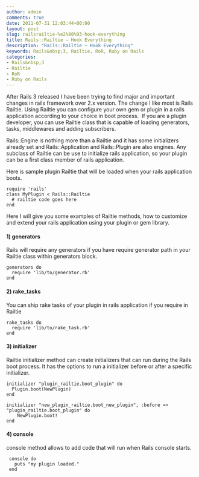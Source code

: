 ```yaml
---
author: admin
comments: true
date: 2011-07-31 12:03:44+00:00
layout: post
slug: railsrailtie-%e2%80%93-hook-everything
title: Rails::Railtie – Hook Everything
description: "Rails::Railtie – Hook Everything"
keywords: Rails&nbsp;3, Railtie, RoR, Ruby on Rails
categories:
- Rails&nbsp;3
- Railtie
- RoR
- Ruby on Rails
---
```


After Rails 3 released I have been trying to find major and important changes in rails framework over 2.x version. The change I like most is Rails Railtie. Using Railtie you can configure your own gem or plugin in a rails application according to your choice in boot process. <!--more-->  If you are a plugin developer, you can use Railtie class that is capable of loading generators, tasks, middlewares and adding subscribers.

Rails::Engine is nothing more than a Railtie and it has some initializers already set and Rails::Application and Rails::Plugin are also engines. Any subclass of Railtie can be use to initialize rails application, so your plugin can be a first class member of rails application.

Here is sample plugin Railtie that will be loaded when your rails application boots.

    
    require 'rails'
    class MyPlugin < Rails::Railtie
      # railtie code goes here
    end


Here I will give you some examples of Railtie methods, how to customize and extend your rails application using your plugin or gem library.


#### 1) generators


Rails will require any generators if you have require generator path in your Railtie class within generators block.

    
    
    generators do
      require 'lib/to/generator.rb'
    end
    




#### 2) rake_tasks


You can ship rake tasks of your plugin in rails application if you require in Railtie

    
    
    rake_tasks do 
      require 'lib/to/rake_task.rb'
    end
    




#### 3) initializer


Railtie initializer method can create initializers that can run during the Rails boot process. It has the options to run a initializer before or after a specific initializer.

    
    
    initializer "plugin_railtie.boot_plugin" do
      Plugin.boot(NewPlugin)
    end
     
    initializer "new_plugin_railtie.boot_new_plugin", :before => "plugin_railtie.boot_plugin" do
        NewPlugin.boot!
    end
    




#### 4) console


console method allows to add code that will run when Rails console starts.

    
    
     console do
       puts "my plugin loaded."
     end
    
